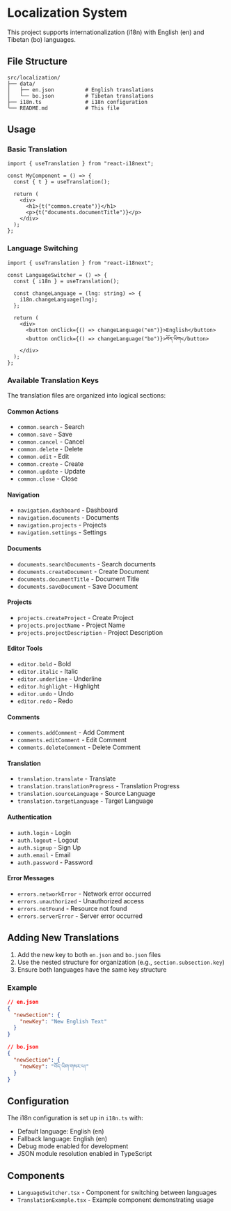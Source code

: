 # Localization System

This project supports internationalization (i18n) with English (en) and Tibetan (bo) languages.

## File Structure

```
src/localization/
├── data/
│   ├── en.json          # English translations
│   └── bo.json          # Tibetan translations
├── i18n.ts              # i18n configuration
└── README.md            # This file
```

## Usage

### Basic Translation

```tsx
import { useTranslation } from "react-i18next";

const MyComponent = () => {
  const { t } = useTranslation();

  return (
    <div>
      <h1>{t("common.create")}</h1>
      <p>{t("documents.documentTitle")}</p>
    </div>
  );
};
```

### Language Switching

```tsx
import { useTranslation } from "react-i18next";

const LanguageSwitcher = () => {
  const { i18n } = useTranslation();

  const changeLanguage = (lng: string) => {
    i18n.changeLanguage(lng);
  };

  return (
    <div>
      <button onClick={() => changeLanguage("en")}>English</button>
      <button onClick={() => changeLanguage("bo")}>བོད་ཡིག</button>
    </div>
  );
};
```

### Available Translation Keys

The translation files are organized into logical sections:

#### Common Actions

- `common.search` - Search
- `common.save` - Save
- `common.cancel` - Cancel
- `common.delete` - Delete
- `common.edit` - Edit
- `common.create` - Create
- `common.update` - Update
- `common.close` - Close

#### Navigation

- `navigation.dashboard` - Dashboard
- `navigation.documents` - Documents
- `navigation.projects` - Projects
- `navigation.settings` - Settings

#### Documents

- `documents.searchDocuments` - Search documents
- `documents.createDocument` - Create Document
- `documents.documentTitle` - Document Title
- `documents.saveDocument` - Save Document

#### Projects

- `projects.createProject` - Create Project
- `projects.projectName` - Project Name
- `projects.projectDescription` - Project Description

#### Editor Tools

- `editor.bold` - Bold
- `editor.italic` - Italic
- `editor.underline` - Underline
- `editor.highlight` - Highlight
- `editor.undo` - Undo
- `editor.redo` - Redo

#### Comments

- `comments.addComment` - Add Comment
- `comments.editComment` - Edit Comment
- `comments.deleteComment` - Delete Comment

#### Translation

- `translation.translate` - Translate
- `translation.translationProgress` - Translation Progress
- `translation.sourceLanguage` - Source Language
- `translation.targetLanguage` - Target Language

#### Authentication

- `auth.login` - Login
- `auth.logout` - Logout
- `auth.signup` - Sign Up
- `auth.email` - Email
- `auth.password` - Password

#### Error Messages

- `errors.networkError` - Network error occurred
- `errors.unauthorized` - Unauthorized access
- `errors.notFound` - Resource not found
- `errors.serverError` - Server error occurred

## Adding New Translations

1. Add the new key to both `en.json` and `bo.json` files
2. Use the nested structure for organization (e.g., `section.subsection.key`)
3. Ensure both languages have the same key structure

### Example

```json
// en.json
{
  "newSection": {
    "newKey": "New English Text"
  }
}

// bo.json
{
  "newSection": {
    "newKey": "བོད་ཡིག་གསར་པ།"
  }
}
```

## Configuration

The i18n configuration is set up in `i18n.ts` with:

- Default language: English (en)
- Fallback language: English (en)
- Debug mode enabled for development
- JSON module resolution enabled in TypeScript

## Components

- `LanguageSwitcher.tsx` - Component for switching between languages
- `TranslationExample.tsx` - Example component demonstrating usage
